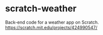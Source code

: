 # scratch-weather
Back-end code for a weather app on Scratch. https://scratch.mit.edu/projects/424990547/
